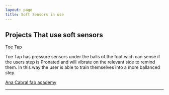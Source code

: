 ```yaml
---
layout: page
title: Soft Sensors in use
---
```


## Projects That use soft sensors
  
[Toe Tap](https://www.tumblr.com/blog/interaction-and-interface)  

Toe Tap has pressure sensors under the balls of the foot wich can sense if the users step is Pronated and will vibrate on the relevant side to remind them. In this way the user is able to train themselves into a more ballanced step.

[Ana Cabral fab academy](http://archive.fabacademy.org/archives/2017/fablabspinderihallerne/students/63/development.html)
  
***